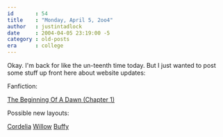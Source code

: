 ```yaml
---
id       : 54
title    : "Monday, April 5, 2oo4"
author   : justintadlock
date     : 2004-04-05 23:19:00 -5
category : old-posts
era      : college
---
```


Okay.  I'm back for like the un-teenth time today.  But I just wanted to post some stuff up front here about website updates:

Fanfiction:

<a href="/literature/fanfiction/TheBeginningOfADawn1.php" title="The Beginning Of A Dawn (Chapter 1) Fanfiction"> The Beginning Of A Dawn (Chapter 1)</a>

Possible new layouts:

<a href="/art/images/CordeliaWireLay.jpg" title="Cordelia Image Designed By Justin Tadlock" rel="external">Cordelia</a>
<a href="/art/images/WillowGridSunset.jpg" title="Willow Image Designed By Justin Tadlock" rel="external">Willow</a>
<a href="/art/images/JustBuffyLay.jpg" title="Buffy Image Designed By Justin Tadlock" rel="external">Buffy</a>
